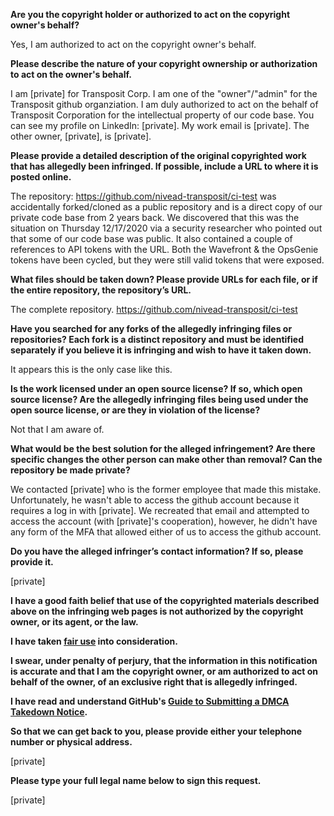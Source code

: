 **Are you the copyright holder or authorized to act on the copyright owner's behalf?**

Yes, I am authorized to act on the copyright owner's behalf.

**Please describe the nature of your copyright ownership or authorization to act on the owner's behalf.**

I am [private] for Transposit Corp. I am one of the "owner"/"admin" for the Transposit github organziation. I am duly authorized to act on the behalf of Transposit Corporation for the intellectual property of our code base. You can see my profile on LinkedIn: [private]. My work email is [private]. The other owner, [private], is [private].

**Please provide a detailed description of the original copyrighted work that has allegedly been infringed. If possible, include a URL to where it is posted online.**

The repository: https://github.com/nivead-transposit/ci-test was accidentally forked/cloned as a public repository and is a direct copy of our private code base from 2 years back. We discovered that this was the situation on Thursday 12/17/2020 via a security researcher who pointed out that some of our code base was public. It also contained a couple of references to API tokens with the URL. Both the Wavefront & the OpsGenie tokens have been cycled, but they were still valid tokens that were exposed.

**What files should be taken down? Please provide URLs for each file, or if the entire repository, the repository’s URL.**

The complete repository. https://github.com/nivead-transposit/ci-test

**Have you searched for any forks of the allegedly infringing files or repositories? Each fork is a distinct repository and must be identified separately if you believe it is infringing and wish to have it taken down.**

It appears this is the only case like this.

**Is the work licensed under an open source license? If so, which open source license? Are the allegedly infringing files being used under the open source license, or are they in violation of the license?**

Not that I am aware of.

**What would be the best solution for the alleged infringement? Are there specific changes the other person can make other than removal? Can the repository be made private?**

We contacted [private] who is the former employee that made this mistake. Unfortunately, he wasn't able to access the github account because it requires a log in with [private]. We recreated that email and attempted to access the account (with [private]'s cooperation), however, he didn't have any form of the MFA that allowed either of us to access the github account.

**Do you have the alleged infringer’s contact information? If so, please provide it.**

[private]

**I have a good faith belief that use of the copyrighted materials described above on the infringing web pages is not authorized by the copyright owner, or its agent, or the law.**

**I have taken <a href="https://www.lumendatabase.org/topics/22">fair use</a> into consideration.**

**I swear, under penalty of perjury, that the information in this notification is accurate and that I am the copyright owner, or am authorized to act on behalf of the owner, of an exclusive right that is allegedly infringed.**

**I have read and understand GitHub's <a href="https://docs.github.com/articles/guide-to-submitting-a-dmca-takedown-notice/">Guide to Submitting a DMCA Takedown Notice</a>.**

**So that we can get back to you, please provide either your telephone number or physical address.**

[private]

**Please type your full legal name below to sign this request.**

[private]
